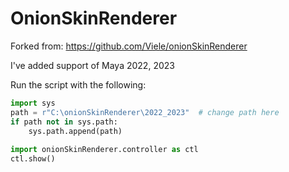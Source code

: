 # OnionSkinRenderer

Forked from: https://github.com/Viele/onionSkinRenderer

I've added support of Maya 2022, 2023

Run the script with the following:
```python
import sys
path = r"C:\onionSkinRenderer\2022_2023"  # change path here
if path not in sys.path:
    sys.path.append(path)
    
import onionSkinRenderer.controller as ctl
ctl.show()
```

